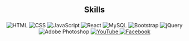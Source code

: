 ## <p align="center">Skills</p>


<p align="center">
<img src="https://img.shields.io/badge/-HTML-orange?style=for-the-badge&logo=html5&logoColor=white" alt="HTML">
<img src="https://img.shields.io/badge/-CSS-blue?style=for-the-badge&logo=css3&logoColor=white" alt="CSS">
<img src="https://img.shields.io/badge/-JavaScript-yellow?style=for-the-badge&logo=javascript&logoColor=white" alt="JavaScript">
<img src="https://img.shields.io/badge/-React-blue?style=for-the-badge&logo=react&logoColor=white" alt="React">
<img src="https://img.shields.io/badge/-MySQL-blue?style=for-the-badge&logo=mysql&logoColor=white" alt="MySQL">
<img src="https://img.shields.io/badge/-Bootstrap-purple?style=for-the-badge&logo=bootstrap&logoColor=white" alt="Bootstrap">
<img src="https://img.shields.io/badge/-jQuery-blue?style=for-the-badge&logo=jquery&logoColor=white" alt="jQuery">
<img src="https://img.shields.io/badge/-Adobe%20Photoshop-blue?style=for-the-badge&logo=adobe&logoColor=white" alt="Adobe Photoshop">


<a href="https://www.youtube.com/user/YourYouTubeUsername" target="_blank">
  <img src="https://img.shields.io/badge/Subscribe-YouTube-red?style=for-the-badge&logo=youtube&logoColor=white" alt="YouTube">
</a>

<a href="https://www.facebook.com/YourFacebookPage" target="_blank">
  <img src="https://img.shields.io/badge/Follow-Facebook-blue?style=for-the-badge&logo=facebook&logoColor=white" alt="Facebook">
</a>
